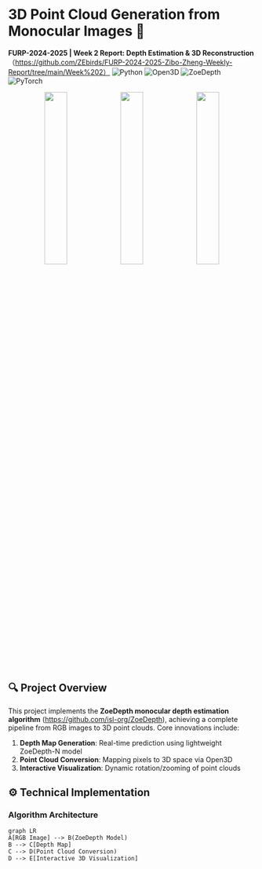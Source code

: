 # 3D Point Cloud Generation from Monocular Images 🚀  

**FURP-2024-2025 | Week 2 Report: Depth Estimation & 3D Reconstruction**  （https://github.com/ZEbirds/FURP-2024-2025-Zibo-Zheng-Weekly-Report/tree/main/Week%202）
![Python](https://img.shields.io/badge/Python-3.8%2B-blue)
![Open3D](https://img.shields.io/badge/Open3D-0.17.0-green)
![ZoeDepth](https://img.shields.io/badge/ZoeDepth-v1.0.0-orange)
![PyTorch](https://img.shields.io/badge/PyTorch-2.1.1-red)

<div align="center">
  <img src="https://github.com/user-attachments/assets/cf192af0-bc61-4097-8753-04fc9dbcdcbb" width="30%">
  <img src="https://github.com/user-attachments/assets/97c3cfdc-9ef2-41a8-85be-0f4641f0c79a" width="30%">
  <img src="https://github.com/user-attachments/assets/f718c348-34ab-4a92-8199-78112bbf15c2" width="30%">
</div>

## 🔍 Project Overview  
This project implements the **ZoeDepth monocular depth estimation algorithm** (https://github.com/isl-org/ZoeDepth), achieving a complete pipeline from RGB images to 3D point clouds. Core innovations include:  
1. **Depth Map Generation**: Real-time prediction using lightweight ZoeDepth-N model  
2. **Point Cloud Conversion**: Mapping pixels to 3D space via Open3D  
3. **Interactive Visualization**: Dynamic rotation/zooming of point clouds  

## ⚙️ Technical Implementation
### Algorithm Architecture
```mermaid
graph LR
A[RGB Image] --> B(ZoeDepth Model)
B --> C[Depth Map]
C --> D(Point Cloud Conversion)
D --> E[Interactive 3D Visualization]
